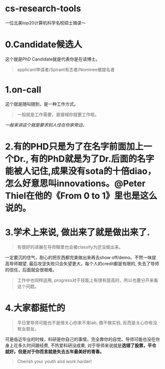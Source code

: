 # cs-research-tools
一位北美top20计算机科学名校硕士摘录～

# 0.Candidate候选人
这个就是PhD Candidate就是代表你是在读博士。
>applicant申请者/Spirant有志者/Nominee被提名者

# 1.on-call
这个就是随叫随到，是一种工作方式。
>一般就是工作需要，直接喊你就要工作啦。

*一般来讲这个就是要求别人住在你家旁边。*

# 2.有的PHD只是为了在名字前面加上一个Dr., 有的PhD就是为了Dr.后面的名字能被人记住,成果没有sota的十倍diao，怎么好意思叫innovations。@Peter Thiel在他的《From 0 to 1》里也是这么说的。

# 3.学术上来说, 做出来了就是做出来了.
>有很好的进展在导师眼里也会被classify为还没做出来。

一定要沉的住气，耐心的把东西都完美做出来再去show off/demo。不然一味提高导师期望, 最后攻坚失败只会失望更大，每个人的credit都是有限的, 失去了导师的信任，后面就会很艰难。

>工作中也同样适用, progress对于技能上有很有提高的，所以也要分开来看这个问题。

# 4.大家都挺忙的
>平日里导师可能也不是很关心你来不来lab, 做不做实验, 反而是关心你有没有女朋友。

可是临近毕业的时候，科研是你自己的事情，完全靠你的自觉。导师可能也没在你身上花多久时间跟经费, 不热爱科研没成果, 对于导师来说就是**选错了股票，平仓就好。但是对于你而言就是失去五年最美好的青春。**

>Cherish your youth and work harder!


